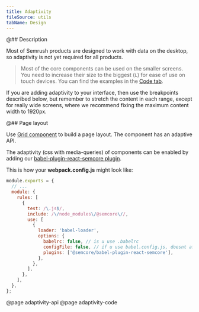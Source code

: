 ```yaml
---
title: Adaptivity
fileSource: utils
tabName: Design
---
```


@## Description

Most of Semrush products are designed to work with data on the desktop, so adaptivity is not yet required for all products.

> Most of the core components can be used on the smaller screens. You need to increase their size to the biggest (`L`) for ease of use on touch devices. You can find the examples in the [Code tab](/layout/adaptivity/adaptivity-code/).

If you are adding adaptivity to your interface, then use the breakpoints described below, but remember to stretch the content in each range, except for really wide screens, where we recommend fixing the maximum content width to 1920px.

@## Page layout

Use [Grid component](/layout/grid-system/) to build a page layout. The component has an adaptive API.

The adaptivity (css with media-queries) of components can be enabled by adding our [babel-plugin-react-semcore plugin](https://github.com/semrush/intergalactic/blob/master/tools/babel-plugin-react-semcore/README.md).

This is how your **webpack.config.js** might look like:

```js
module.exports = {
  // ...
  module: {
    rules: [
      {
        test: /\.js$/,
        include: /\/node_modules\/@semcore\//,
        use: [
          {
            loader: 'babel-loader',
            options: {
              babelrc: false, // is u use .babelrc
              configFile: false, // if u use babel.config.js, doesnt affect babelrc option https://babeljs.io/docs/en/options#configfile
              plugins: ['@semcore/babel-plugin-react-semcore'],
            },
          },
        ],
      },
    ],
  },
};
```

@page adaptivity-api
@page adaptivity-code
